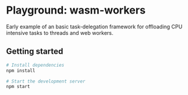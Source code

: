 # Playground: wasm-workers

Early example of an basic task-delegation framework for offloading CPU intensive tasks to threads and web workers.

## Getting started

```bash
# Install dependencies
npm install

# Start the development server
npm start
```
